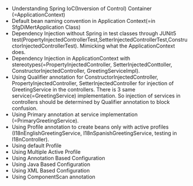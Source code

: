 - Understanding Spring IoC(Inversion of Control) Container (=ApplicationContext)
- Default bean naming convention in Application Context(=in SfgDiMertApplication Class)
- Dependency Injection without Spring in test classes through JUNit5 test(PropertyInjectedControllerTest,SetterInjectedControllerTest,ConstructorInjectedControllerTest). Mimicking what the ApplicationContext does.
- Dependency Injection in ApplicationContext with stereotypes(=PropertyInjectedController, SetterInjectedConttoller, ConstructorInjectedController, GreetingServiceImpl). 
- Using Qualifier annotation for ConstructorInjectedController, PropertyInjectedController, SetterInjectedController for injection of GreetingService in the controllers. There is 3 same service(=GreetingService) implementation. So injection of services in controllers should be determined by Qualifier annotation to block confusion.
- Using Primary annotation at service implementation (=PrimaryGreetingService). 
- Using Profile annotation to create beans only with active profiles (I18nEnglishGreetingService, I18nSpanishGreetingService, testing in I18nController).
- Using default Profile
- Using Multiple Active Profile
- Using Annotation Based Configuration
- Using Java Based Configuration
- Using XML Based Configuration
- Using ComponentScan annotation